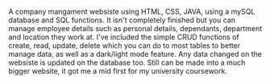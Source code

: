 A company mangament websiste using HTML, CSS, JAVA, using a mySQL database and SQL functions. It isn't completely finished but you can manage employee details such as personal details, 
dependants, department and location they work at. I've included the simple CRUD functions of create, read, update, delete which you can do to most tables to better manage data, as well as
a dark/light mode feature. Any data changed on the websiste is updated on the database too. Still can be made into a much bigger website, it got me a mid first for my university coursework.
